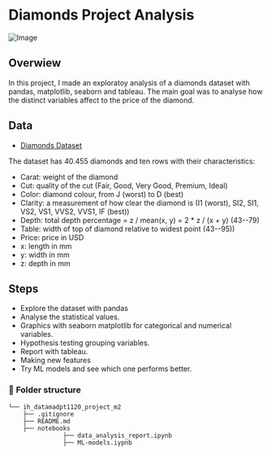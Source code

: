 # Diamonds Project Analysis

![Image](https://estaticos.muyinteresante.es/media/cache/760x570_thumb/uploads/images/article/5888a6e85cafe8a76908d93f/diamantes_0.jpg)

## **Overwiew**

In this project, I made an exploratoy analysis of a diamonds dataset with pandas, matplotlib, seaborn and tableau. The main goal was to analyse how the distinct variables affect to the price of the diamond.

## **Data**

- [Diamonds Dataset](https://www.kaggle.com/shivam2503/diamonds)

The dataset has 40.455 diamonds and ten rows with their characteristics:
- Carat: weight of the diamond
- Cut: quality of the cut (Fair, Good, Very Good, Premium, Ideal)
- Color: diamond colour, from J (worst) to D (best)
- Clarity: a measurement of how clear the diamond is (I1 (worst), SI2, SI1, VS2, VS1, VVS2, VVS1, IF (best))
- Depth: total depth percentage = z / mean(x, y) = 2 * z / (x + y) (43--79)
- Table: width of top of diamond relative to widest point (43--95))
- Price: price in USD
- x: length in mm
- y: width in mm
- z: depth in mm



## **Steps**

- Explore the dataset with pandas 
- Analyse the statistical values.
- Graphics with seaborn matplotlib for categorical and numerical variables.
- Hypothesis testing grouping variables.
- Report with tableau.
- Making new features
- Try ML models and see which one performs better.




### :file_folder: **Folder structure**
```
└── ih_datamadpt1120_project_m2
    ├── .gitignore
    ├── README.md
    ├── notebooks
               ├── data_analysis_report.ipynb
               ├── ML-models.iypnb
  
   
  
     
```








